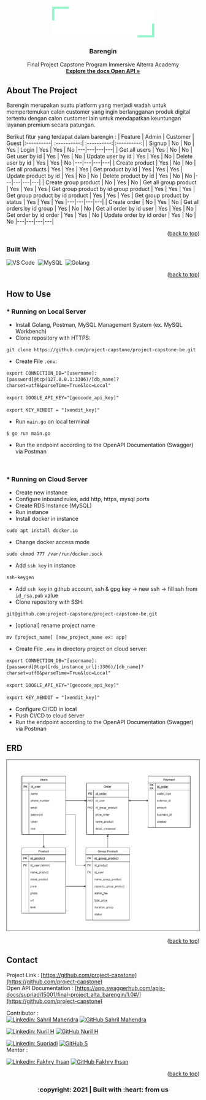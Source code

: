 <div id="top"></div>

<!-- PROJECT LOGO -->
<br/>
<div align="center">
<!--  mengarah ke repo  -->
  <a href="https://github.com/project-capstone">
    <img src="images/Logo.png" width="267" height="80">
  </a>

  <h3 align="center">Barengin</h3>

  <p align="center">
    Final Project Capstone Program Immersive Alterra Academy
    <br />
    <a href="https://app.swaggerhub.com/apis-docs/supriadi15001/final-project_alta_barengin/1.0"><strong>Explore the docs Open API »</strong></a>
    <br />
  </p>
</div>


<!-- ABOUT THE PROJECT -->
## About The Project

<!-- [![Product Name Screen Shot][product-screenshot]](https://example.com) -->

Barengin merupakan suatu platform yang menjadi wadah untuk mempertemukan calon customer yang ingin berlangganan produk digital tertentu dengan calon customer lain untuk mendapatkan keuntungan layanan premium secara patungan.

Berikut fitur yang terdapat dalam barengin :
| Feature | Admin | Customer | Guest
|:----------| :----------:| :----------:|:----------:|
| Signup | No | No | Yes
| Login | Yes | Yes | No
|---|---|---|---|
| Get all users | Yes | No | No
| Get user by id | Yes | Yes | No
| Update user by id | Yes | Yes | No
| Delete user by id | Yes | Yes | No
|---|---|---|---|
| Create product | Yes | No | No
| Get all products | Yes | Yes | Yes
| Get product by id | Yes | Yes | Yes
| Update product by id | Yes | No | No
| Delete product by id | Yes | No | No
|---|---|---|---|
| Create group product | No | Yes | No
| Get all group product | Yes | Yes | Yes
| Get group product by id group product | Yes | Yes | Yes
| Get group product by id product | Yes | Yes | Yes
| Get group product by status | Yes | Yes | Yes
|---|---|---|---|
| Create order | No | Yes | No
| Get all orders by id group | Yes | No | No
| Get all order by id user | Yes | Yes | No
| Get order by id order | Yes | Yes | No
| Update order by id order | Yes | No | No
|---|---|---|---|

<p align="right">(<a href="#top">back to top</a>)</p>

### Built With

<!-- * [Golang](https://golang.org/)
* [Echo Framework](https://echo.labstack.com/)
* [MySQL](https://www.mysql.com/)
* [Gorm](https://gorm.io/)
* [JWT](https://echo.labstack.com/cookbook/jwt)
* [Assert](https://pkg.go.dev/github.com/stretchr/testify/assert)
* [VS Code](https://code.visualstudio.com/) -->
![VS Code](https://img.shields.io/badge/-Visual%20Studio%20Code-05122A?style=flat&logo=visual-studio-code&logoColor=FFFFFF)&nbsp;
![MySQL](https://img.shields.io/badge/-MySQL-05122A?style=flat&logo=mysql&logoColor=FFFFFF)&nbsp;
![Golang](https://img.shields.io/badge/-Golang-05122A?style=flat&logo=go&logoColor=FFFFFF)&nbsp;

<p align="right">(<a href="#top">back to top</a>)</p>

<!-- How to Use -->
## How to Use
### * Running on Local Server
- Install Golang, Postman, MySQL Management System (ex. MySQL Workbench)
- Clone repository with HTTPS:
```
git clone https://github.com/project-capstone/project-capstone-be.git
```
* Create File `.env`:
```
export CONNECTION_DB="[username]:[password]@tcp(127.0.0.1:3306)/[db_name]?charset=utf8&parseTime=True&loc=Local"

export GOOGLE_API_KEY="[geocode_api_key]"

export KEY_XENDIT = "[xendit_key]"
```
* Run `main.go` on local terminal
```
$ go run main.go
```
* Run the endpoint according to the OpenAPI Documentation (Swagger) via Postman 

<br/>

### * Running on Cloud Server
- Create new instance
- Configure inbound rules, add http, https, mysql ports
- Create RDS Instance (MySQL)
- Run instance
- Install docker in instance
```
sudo apt install docker.io
```
- Change docker access mode
```
sudo chmod 777 /var/run/docker.sock
```
- Add `ssh key` in instance
```
ssh-keygen
```
- Add  `ssh key` in github account, ssh & gpg key -> new ssh -> fill ssh from `id_rsa.pub` value
- Clone repository with SSH:
```
git@github.com:project-capstone/project-capstone-be.git
```
- [optional] rename project name
```
mv [project_name] [new_project_name ex: app]
```
- Create File `.env` in directory project on cloud server:
```
export CONNECTION_DB="[username]:[password]@tcp([rds_instance_url]:3306)/[db_name]?charset=utf8&parseTime=True&loc=Local"

export GOOGLE_API_KEY="[geocode_api_key]"

export KEY_XENDIT = "[xendit_key]"
```
- Configure CI/CD in local
- Push CI/CD to cloud server
- Run the endpoint according to the OpenAPI Documentation (Swagger) via Postman
<!-- ERD -->
## ERD
<img src="images/erd.png">
<p align="right">(<a href="#top">back to top</a>)</p>

<!-- CONTACT -->
## Contact

Project Link : [https://github.com/project-capstone](https://github.com/project-capstone)<br/>
Open API Documentation : [https://app.swaggerhub.com/apis-docs/supriadi15001/final-project_alta_barengin/1.0#/](https://github.com/project-capstone)&nbsp;
<!-- :heart: -->
<!-- CONTRIBUTOR -->
Contributor :
<br>
[![Linkedin: Sahril Mahendra](https://img.shields.io/badge/-SahrilMahendra-blue?style=flat-square&logo=Linkedin&logoColor=white&link=https://www.linkedin.com/in/sahril-mahendra/)](https://www.linkedin.com/in/sahril-mahendra/)
[![GitHub Sahril Mahendra](https://img.shields.io/github/followers/sahrilmahendra?label=follow&style=social)](https://github.com/sahrilmahendra)

[![Linkedin: Nuril H](https://img.shields.io/badge/-NurilH-blue?style=flat-square&logo=Linkedin&logoColor=white&link=https://www.linkedin.com/in/sahril-mahendra/)](https://www.linkedin.com/)
[![GitHub Nuril H](https://img.shields.io/github/followers/NurilH?label=follow&style=social)](https://github.com/NurilH)

[![Linkedin: Supriadi](https://img.shields.io/badge/-Supriadi-blue?style=flat-square&logo=Linkedin&logoColor=white&link=https://www.linkedin.com/in/sahril-mahendra/)](https://www.linkedin.com/)
[![GitHub S](https://img.shields.io/github/followers/sprdx?label=follow&style=social)](https://github.com/sprdx)
<br>
Mentor :
<br>
<!-- https://www.linkedin.com/in/iffakhry/ -->
[![Linkedin: Fakhry Ihsan](https://img.shields.io/badge/-FakhryIhsan-blue?style=flat-square&logo=Linkedin&logoColor=white&link=https://www.linkedin.com/in/iffakhry/)](https://www.linkedin.com/in/iffakhry/)
[![GitHub Fakhry Ihsan](https://img.shields.io/github/followers/iffakhry?label=follow&style=social)](https://github.com/iffakhry)


<p align="right">(<a href="#top">back to top</a>)</p>
<h3>
<p align="center">:copyright: 2021 | Built with :heart: from us</p>
</h3>